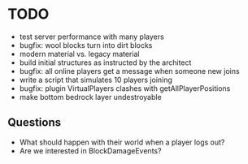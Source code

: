 # TODO
- test server performance with many players
- bugfix: wool blocks turn into dirt blocks
- modern material vs. legacy material
- build initial structures as instructed by the architect
- bugfix: all online players get a message when someone new joins
- write a script that simulates 10 players joining
- bugfix: plugin VirtualPlayers clashes with getAllPlayerPositions
- make bottom bedrock layer undestroyable

## Questions
- What should happen with their world when a player logs out?
- Are we interested in BlockDamageEvents?